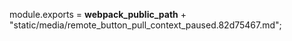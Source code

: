 module.exports = __webpack_public_path__ + "static/media/remote_button_pull_context_paused.82d75467.md";